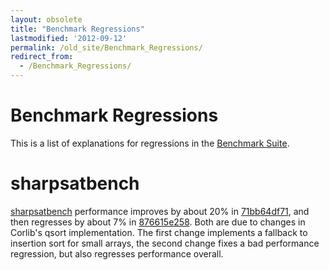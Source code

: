 ```yaml
---
layout: obsolete
title: "Benchmark Regressions"
lastmodified: '2012-09-12'
permalink: /old_site/Benchmark_Regressions/
redirect_from:
  - /Benchmark_Regressions/
---
```


Benchmark Regressions
=====================

This is a list of explanations for regressions in the [Benchmark Suite]({{site.github.url}}/old_site/Benchmark_Suite "Benchmark Suite").

sharpsatbench
=============

[sharpsatbench](http://storage.bos.xamarin.com/mono-gcbench/default-sgen/sharpsatbench.html) performance improves by about 20% in [71bb64df71](https://github.com/mono/mono/commit/71bb64df713675bd40c62f3071a6d4cb86b3c94c), and then regresses by about 7% in [876615e258](https://github.com/mono/mono/commit/876615e25856931250e0d3c9ef48fe7989f71fc1). Both are due to changes in Corlib's qsort implementation. The first change implements a fallback to insertion sort for small arrays, the second change fixes a bad performance regression, but also regresses performance overall.

